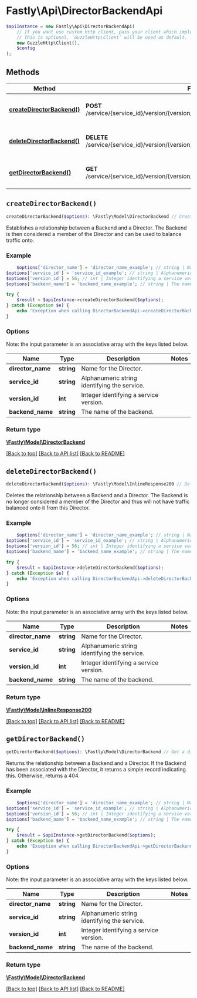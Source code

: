 # Fastly\Api\DirectorBackendApi


```php
$apiInstance = new Fastly\Api\DirectorBackendApi(
    // If you want use custom http client, pass your client which implements `GuzzleHttp\ClientInterface`.
    // This is optional, `GuzzleHttp\Client` will be used as default.
    new GuzzleHttp\Client(),
    $config
);
```

## Methods

Method | Fastly API endpoint | Description
------------- | ------------- | -------------
[**createDirectorBackend()**](DirectorBackendApi.md#createDirectorBackend) | **POST** /service/{service_id}/version/{version_id}/director/{director_name}/backend/{backend_name} | Create a director-backend relationship
[**deleteDirectorBackend()**](DirectorBackendApi.md#deleteDirectorBackend) | **DELETE** /service/{service_id}/version/{version_id}/director/{director_name}/backend/{backend_name} | Delete a director-backend relationship
[**getDirectorBackend()**](DirectorBackendApi.md#getDirectorBackend) | **GET** /service/{service_id}/version/{version_id}/director/{director_name}/backend/{backend_name} | Get a director-backend relationship


## `createDirectorBackend()`

```php
createDirectorBackend($options): \Fastly\Model\DirectorBackend // Create a director-backend relationship
```

Establishes a relationship between a Backend and a Director. The Backend is then considered a member of the Director and can be used to balance traffic onto.

### Example
```php
    $options['director_name'] = 'director_name_example'; // string | Name for the Director.
$options['service_id'] = 'service_id_example'; // string | Alphanumeric string identifying the service.
$options['version_id'] = 56; // int | Integer identifying a service version.
$options['backend_name'] = 'backend_name_example'; // string | The name of the backend.

try {
    $result = $apiInstance->createDirectorBackend($options);
} catch (Exception $e) {
    echo 'Exception when calling DirectorBackendApi->createDirectorBackend: ', $e->getMessage(), PHP_EOL;
}
```

### Options

Note: the input parameter is an associative array with the keys listed below.

Name | Type | Description  | Notes
------------- | ------------- | ------------- | -------------
**director_name** | **string** | Name for the Director. |
**service_id** | **string** | Alphanumeric string identifying the service. |
**version_id** | **int** | Integer identifying a service version. |
**backend_name** | **string** | The name of the backend. |

### Return type

[**\Fastly\Model\DirectorBackend**](../Model/DirectorBackend.md)

[[Back to top]](#) [[Back to API list]](../../README.md#endpoints)
[[Back to README]](../../README.md)

## `deleteDirectorBackend()`

```php
deleteDirectorBackend($options): \Fastly\Model\InlineResponse200 // Delete a director-backend relationship
```

Deletes the relationship between a Backend and a Director. The Backend is no longer considered a member of the Director and thus will not have traffic balanced onto it from this Director.

### Example
```php
    $options['director_name'] = 'director_name_example'; // string | Name for the Director.
$options['service_id'] = 'service_id_example'; // string | Alphanumeric string identifying the service.
$options['version_id'] = 56; // int | Integer identifying a service version.
$options['backend_name'] = 'backend_name_example'; // string | The name of the backend.

try {
    $result = $apiInstance->deleteDirectorBackend($options);
} catch (Exception $e) {
    echo 'Exception when calling DirectorBackendApi->deleteDirectorBackend: ', $e->getMessage(), PHP_EOL;
}
```

### Options

Note: the input parameter is an associative array with the keys listed below.

Name | Type | Description  | Notes
------------- | ------------- | ------------- | -------------
**director_name** | **string** | Name for the Director. |
**service_id** | **string** | Alphanumeric string identifying the service. |
**version_id** | **int** | Integer identifying a service version. |
**backend_name** | **string** | The name of the backend. |

### Return type

[**\Fastly\Model\InlineResponse200**](../Model/InlineResponse200.md)

[[Back to top]](#) [[Back to API list]](../../README.md#endpoints)
[[Back to README]](../../README.md)

## `getDirectorBackend()`

```php
getDirectorBackend($options): \Fastly\Model\DirectorBackend // Get a director-backend relationship
```

Returns the relationship between a Backend and a Director. If the Backend has been associated with the Director, it returns a simple record indicating this. Otherwise, returns a 404.

### Example
```php
    $options['director_name'] = 'director_name_example'; // string | Name for the Director.
$options['service_id'] = 'service_id_example'; // string | Alphanumeric string identifying the service.
$options['version_id'] = 56; // int | Integer identifying a service version.
$options['backend_name'] = 'backend_name_example'; // string | The name of the backend.

try {
    $result = $apiInstance->getDirectorBackend($options);
} catch (Exception $e) {
    echo 'Exception when calling DirectorBackendApi->getDirectorBackend: ', $e->getMessage(), PHP_EOL;
}
```

### Options

Note: the input parameter is an associative array with the keys listed below.

Name | Type | Description  | Notes
------------- | ------------- | ------------- | -------------
**director_name** | **string** | Name for the Director. |
**service_id** | **string** | Alphanumeric string identifying the service. |
**version_id** | **int** | Integer identifying a service version. |
**backend_name** | **string** | The name of the backend. |

### Return type

[**\Fastly\Model\DirectorBackend**](../Model/DirectorBackend.md)

[[Back to top]](#) [[Back to API list]](../../README.md#endpoints)
[[Back to README]](../../README.md)
